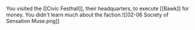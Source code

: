 You visited the [[Civic Festhall]], their headquarters, to execute [[Bawk]] for money. You didn't learn much about the faction.![[02-06 Society of Sensation Muse.png]]